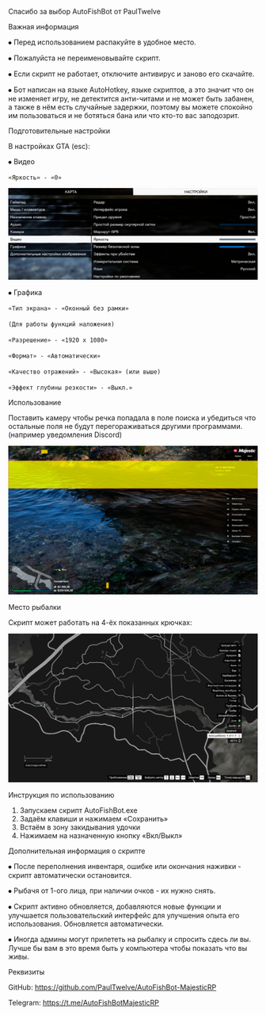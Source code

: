 Спасибо за выбор AutoFishBot от PaulTwelve

Важная информация

⦁	Перед использованием распакуйте в удобное место.

⦁	Пожалуйста не переименовывайте скрипт.

⦁	Если скрипт не работает, отключите антивирус и заново его скачайте.

⦁	Бот написан на языке AutoHotkey, языке скриптов, а это значит что он не изменяет игру, не детектится анти-читами и не может быть забанен, а также в нём есть случайные задержки, поэтому вы можете спокойно им пользоваться и не ботяться бана или что кто-то вас заподозрит.

Подготовительные настройки

В настройках GTA (esc):

⦁	Видео

	«Яркость» - «0» 
	
![Яркость](Brightness.png)

⦁	Графика 

	«Тип экрана» - «Оконный без рамки»
	
	(Для работы функций наложения)
	
	«Разрешение» - «1920 x 1080»
	
	«Формат» - «Автоматически»
	
	«Качество отражений» - «Высокая» (или выше)
	
	«Эффект глубины резкости» - «Выкл.»
	
Использование

Поставить камеру чтобы речка попадала в поле поиска и убедиться что остальные поля не будут перегораживаться другими программами. (например уведомления Discord)

![Поля](Fields.png)

Место рыбалки

Скрипт может работать на 4-ёх показанных крючках:

![Крючки](Hooks.png)

Инструкция по использованию
1.	Запускаем скрипт AutoFishBot.exe
2.	Задаём клавиши и нажимаем «Сохранить»
3.	Встаём в зону закидывания удочки
4.	Нажимаем на назначенную кнопку «Вкл/Выкл»

Дополнительная информация о скрипте

⦁	После переполнения инвентаря, ошибке или окончания наживки - скрипт автоматически остановится.

⦁	Рыбачя от 1-ого лица, при наличии очков - их нужно снять.

⦁	Скрипт активно обновляется, добавляются новые функции и улучшается пользовательский интерфейс для улучшения опыта его использования. Обновляется автоматически.

⦁	Иногда админы могут прилететь на рыбалку и спросить сдесь ли вы. Лучше бы вам в это время быть у компьютера чтобы показать что вы живы.

Реквизиты

GitHub: https://github.com/PaulTwelve/AutoFishBot-MajesticRP

Telegram: https://t.me/AutoFishBotMajesticRP
